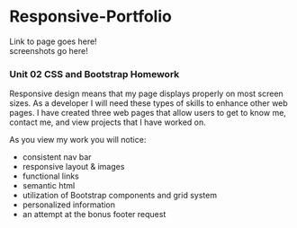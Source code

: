# Responsive-Portfolio
Link to page goes here!
<br>
screenshots go here!

<h3>Unit 02 CSS and Bootstrap Homework</h3>
  <p>Responsive design means that my page displays properly on most screen sizes. As a
     developer I will need these types of skills to enhance other web pages. I have created
     three web pages that allow users to get to know me, contact me, and view projects
     that I have worked on.</p>
  <p>As you view my work you will notice:</p>
  <ul>
  <li>consistent nav bar</li>
  <li>responsive layout & images</li>
  <li>functional links</li>
  <li>semantic html</li>
  <li>utilization of Bootstrap components and grid system</li>
  <li>personalized information</li>
  <li>an attempt at the bonus footer request</li>
  </ul>
